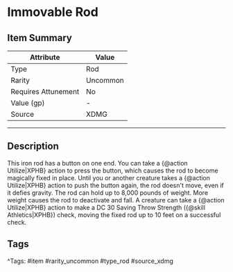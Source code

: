 # Immovable Rod

## Item Summary

| Attribute            | Value                        |
|----------------------|------------------------------|
| Type                 | Rod |
| Rarity               | Uncommon             |
| Requires Attunement  | No                |
| Value (gp)           | -    |
| Source               | XDMG |

---

## Description

This iron rod has a button on one end. You can take a {@action Utilize|XPHB} action to press the button, which causes the rod to become magically fixed in place. Until you or another creature takes a {@action Utilize|XPHB} action to push the button again, the rod doesn't move, even if it defies gravity. The rod can hold up to 8,000 pounds of weight. More weight causes the rod to deactivate and fall. A creature can take a {@action Utilize|XPHB} action to make a DC 30 Saving Throw Strength ({@skill Athletics|XPHB}) check, moving the fixed rod up to 10 feet on a successful check.

## Tags

^Tags: #item #rarity_uncommon #type_rod #source_xdmg